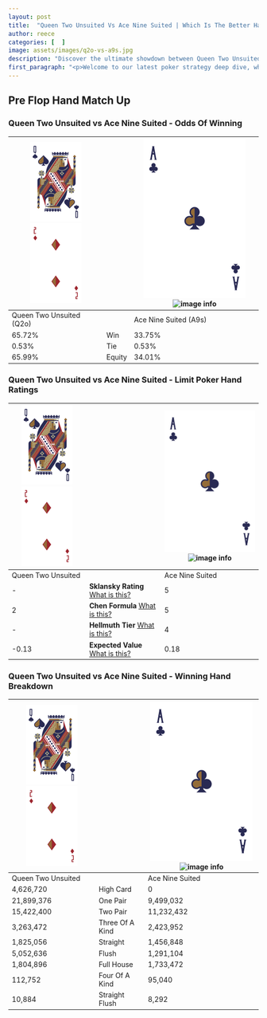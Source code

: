 ```yaml
---
layout: post
title:  "Queen Two Unsuited Vs Ace Nine Suited | Which Is The Better Hand In Poker? A Complete Guide"
author: reece
categories: [  ]
image: assets/images/q2o-vs-a9s.jpg
description: "Discover the ultimate showdown between Queen Two Unsuited and Ace Nine Suited in poker! Uncover the odds, strategies, and scenarios where one hand triumphs over the other. Get ready to up your poker game with this thrilling analysis."
first_paragraph: "<p>Welcome to our latest poker strategy deep dive, where we're pitting two distinct hands against each other in a high-stakes showdown: Queen Two Unsuited vs Ace Nine Suited.</p><p>In the dynamic world of poker, every decision counts, and knowing which hand holds the upper hand is key to your success at the table.</p><p>In this article, we'll dissect these two hands, explore the scenarios where one dominates the other, and equip you with the knowledge to make strategic choices that can tip the odds in your favor.</p><p>Get ready to unravel the intriguing dynamics of these poker hands and elevate your game to new heights.</p>"
---
```




[comment]: # (sp0)

## Pre Flop Hand Match Up

<div class="table hand-ratings" markdown="1"> 



### Queen Two Unsuited vs Ace Nine Suited - Odds Of Winning


    
| ![image info](assets/images/hand1/Q.png) ![image info](assets/images/hand1/2o.png) |  | ![image info](assets/images/hand2/A.png) ![image info](assets/images/hand2/9s.png) |
| -------- | -------- | -------- |
| Queen Two Unsuited (Q2o) |  | Ace Nine Suited (A9s) |
| 65.72% | Win | 33.75% |
| 0.53% | Tie | 0.53% |
| 65.99% | Equity | 34.01% |




[comment]: # (sp1)



### Queen Two Unsuited vs Ace Nine Suited - Limit Poker Hand Ratings


    
| ![image info](assets/images/hand1/Q.png) ![image info](assets/images/hand1/2o.png) |  | ![image info](assets/images/hand2/A.png) ![image info](assets/images/hand2/9s.png) |
| -------- | -------- | -------- |
| Queen Two Unsuited |  | Ace Nine Suited |
| - | **Sklansky Rating** [What is this?](/sklansky-rating-explained) | 5 |
| 2 | **Chen Formula** [What is this?](/chen-formula-explained) | 5 |
| - | **Hellmuth Tier** [What is this?](/Hellmuth-tier-explained) | 4 |
| -0.13 | **Expected Value** [What is this?](/expected-value-explained) | 0.18 |




[comment]: # (sp2)



### Queen Two Unsuited vs Ace Nine Suited - Winning Hand Breakdown


    
| ![image info](assets/images/hand1/Q.png) ![image info](assets/images/hand1/2o.png) |  | ![image info](assets/images/hand2/A.png) ![image info](assets/images/hand2/9s.png) |
| -------- | -------- | -------- |
| Queen Two Unsuited |  | Ace Nine Suited |
| 4,626,720 | High Card | 0 |
| 21,899,376 | One Pair | 9,499,032 |
| 15,422,400 | Two Pair | 11,232,432 |
| 3,263,472 | Three Of A Kind | 2,423,952 |
| 1,825,056 | Straight | 1,456,848 |
| 5,052,636 | Flush | 1,291,104 |
| 1,804,896 | Full House | 1,733,472 |
| 112,752 | Four Of A Kind | 95,040 |
| 10,884 | Straight Flush | 8,292 |




[comment]: # (sp3)



</div>

[comment]: # (sp4)



[comment]: # (sp5)

